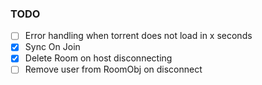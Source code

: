 ### TODO

- [ ] Error handling when torrent does not load in x seconds
- [x] Sync On Join
- [x] Delete Room on host disconnecting
- [ ] Remove user from RoomObj on disconnect